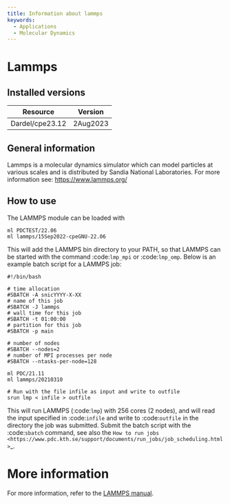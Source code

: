```yaml
---
title: Information about lammps
keywords:
  - Applications
  - Molecular Dynamics
---
```

# Lammps

## Installed versions

| Resource | Version |
|---|---|
| Dardel/cpe23.12 | 2Aug2023 |

## General information

Lammps is a molecular dynamics simulator which can model particles at various scales and is distributed by Sandia National Laboratories.
For more information see: https://www.lammps.org/

## How to use

The LAMMPS module can be loaded with
```
ml PDCTEST/22.06
ml lammps/15Sep2022-cpeGNU-22.06
```

This will add the LAMMPS bin directory to your PATH, so that LAMMPS can be started with the command :code:`lmp_mpi` or :code:`lmp_omp`.
Below is an example batch script for a LAMMPS job:

```
#!/bin/bash

# time allocation
#SBATCH -A snicYYYY-X-XX
# name of this job
#SBATCH -J lammps
# wall time for this job
#SBATCH -t 01:00:00
# partition for this job
#SBATCH -p main

# number of nodes
#SBATCH --nodes=2
# number of MPI processes per node
#SBATCH --ntasks-per-node=128

ml PDC/21.11
ml lammps/20210310

# Run with the file infile as input and write to outfile
srun lmp < infile > outfile
```

This will run LAMMPS (:code:`lmp`) with 256 cores (2 nodes), and will read the input specified in :code:`infile` and write to :code:`outfile` in the directory the job was submitted. Submit the batch script with the :code:`sbatch` command, see also the `How to run jobs <https://www.pdc.kth.se/support/documents/run_jobs/job_scheduling.html>`_.

# More information
For more information, refer to the [LAMMPS manual](https://docs.lammps.org/Manual.html).

